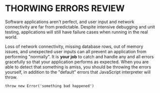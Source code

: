 # THORWING ERRORS REVIEW

Software applications aren't perfect, and user input and network connectivity are far from predictable. Despite intensive debugging and unit testing, applications will still have failure cases when running in the real world.

Loss of network connectivity, missing database rows, out of memory issues, and unexpected user inputs can all prevent an application from performing "normally".
It is **your job** to catch and handle any and all errors gracefully so that your application performs as expected. When you are able to detect that something is amiss, you should be throwing the errors yourself, in addition to the "default" errors that JavaScript interpreter will throw.

    throw new Error('something bad happened')
